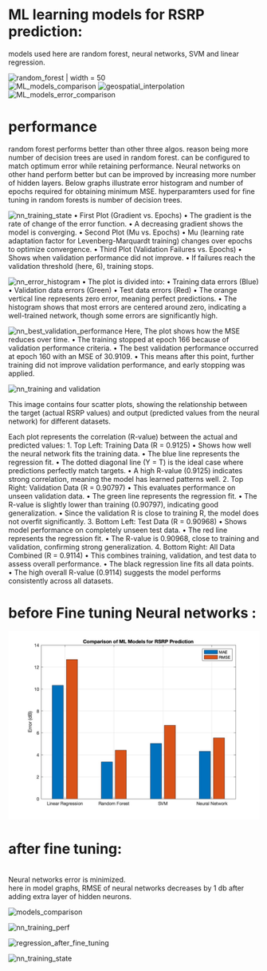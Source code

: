 # ML learning models for RSRP prediction: #

models used here are random forest, neural networks, SVM and linear regression.

![random_forest | width = 50](https://github.com/user-attachments/assets/2600cabf-d9f7-4f92-b96a-0f451bc67561c)  
![ML_models_comparison](https://github.com/user-attachments/assets/55d51378-07e1-429b-8508-e0f31578ac7b)
![geospatial_interpolation](https://github.com/user-attachments/assets/4f63445b-533b-486a-ab7c-fc6b989993c0)
![ML_models_error_comparison](https://github.com/user-attachments/assets/9748f98e-66cb-43b6-b5d8-905d2b30daed)

# performance

random forest performs better than other three algos. reason being more number of decision trees are used in random forest. can be configured to match optimum error while retaining performance. Neural networks on other hand perform better but can be improved by increasing more number of hidden layers.
Below graphs illustrate error histogram and number of epochs required for obtaining minimum MSE.
hyperparamters used for fine tuning in random forests is number of decision trees.

![nn_training_state](https://github.com/user-attachments/assets/24c4d5df-927a-49d7-b261-9ef295a23d36)
	•	First Plot (Gradient vs. Epochs)
	•	The gradient is the rate of change of the error function.
	•	A decreasing gradient shows the model is converging.
	•	Second Plot (Mu vs. Epochs)
	•	Mu (learning rate adaptation factor for Levenberg-Marquardt training) changes over epochs to optimize convergence.
	•	Third Plot (Validation Failures vs. Epochs)
	•	Shows when validation performance did not improve.
	•	If failures reach the validation threshold (here, 6), training stops.


![nn_error_histogram](https://github.com/user-attachments/assets/f4e295aa-f6fc-4b2e-9cff-41bc3fc5bd39)
	•	The plot is divided into:
	•	Training data errors (Blue)
	•	Validation data errors (Green)
	•	Test data errors (Red)
	•	The orange vertical line represents zero error, meaning perfect predictions.
	•	The histogram shows that most errors are centered around zero, indicating a well-trained network, though some errors are significantly high.
 
![nn_best_validation_performance](https://github.com/user-attachments/assets/77866657-0c59-482e-8b49-019d5b79c96b)
Here, The plot shows how the MSE reduces over time.
	•	The training stopped at epoch 166 because of validation performance criteria.
	•	The best validation performance occurred at epoch 160 with an MSE of 30.9109.
	•	This means after this point, further training did not improve validation performance, and early stopping was applied.

 ![nn_training and validation](https://github.com/user-attachments/assets/4e830312-333a-42e5-8ef9-c83c66f79a49)

 This image contains four scatter plots, showing the relationship between the target (actual RSRP values) and output (predicted values from the neural network) for different datasets.

Each plot represents the correlation (R-value) between the actual and predicted values:
	1.	Top Left: Training Data (R = 0.9125)
	•	Shows how well the neural network fits the training data.
	•	The blue line represents the regression fit.
	•	The dotted diagonal line (Y = T) is the ideal case where predictions perfectly match targets.
	•	A high R-value (0.9125) indicates strong correlation, meaning the model has learned patterns well.
	2.	Top Right: Validation Data (R = 0.90797)
	•	This evaluates performance on unseen validation data.
	•	The green line represents the regression fit.
	•	The R-value is slightly lower than training (0.90797), indicating good generalization.
	•	Since the validation R is close to training R, the model does not overfit significantly.
	3.	Bottom Left: Test Data (R = 0.90968)
	•	Shows model performance on completely unseen test data.
	•	The red line represents the regression fit.
	•	The R-value is 0.90968, close to training and validation, confirming strong generalization.
	4.	Bottom Right: All Data Combined (R = 0.9114)
	•	This combines training, validation, and test data to assess overall performance.
	•	The black regression line fits all data points.
	•	The high overall R-value (0.9114) suggests the model performs consistently across all datasets.

# before Fine tuning Neural networks :

	
![image](ML_models_error_comparison.jpg)


 
        
# after fine tuning:
 <br> Neural networks error is minimized.    
here in model graphs, RMSE of neural networks decreases by 1 db after adding extra layer of hidden neurons.

![models_comparison](https://github.com/user-attachments/assets/ae54a8ff-b93e-44ae-bb50-01d6dfc6b8af)

![nn_training_perf](https://github.com/user-attachments/assets/f8feeb1e-6abd-4b8a-8caa-8c2676cd146a)

    
![regression_after_fine_tuning](https://github.com/user-attachments/assets/3f47b681-d768-4511-ab8b-fad625799b88)

![nn_training_state](https://github.com/user-attachments/assets/b55e5c9c-7e4e-4f1a-b85a-76b4bf7ec9ea)




